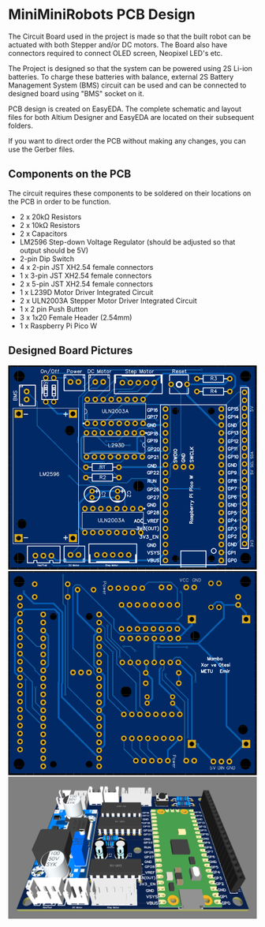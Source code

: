 # MiniMiniRobots PCB Design

The Circuit Board used in the project is made so that the built robot can be actuated with both Stepper and/or DC motors. The Board also have connectors required to connect OLED screen, Neopixel LED's etc. 

The Project is designed so that the system can be powered using 2S Li-ion batteries. To charge these batteries with balance, external 2S Battery Management System (BMS) circuit can be used and can be connected to designed board using "BMS" socket on it.

PCB design is created on EasyEDA. The complete schematic and layout files for both Altium Designer and EasyEDA are located on their subsequent folders. 

If you want to direct order the PCB without making any changes, you can use the Gerber files.

## Components on the PCB

The circuit requires these components to be soldered on their locations on the PCB in order to be function.
- 2 x 20kΩ Resistors
- 2 x 10kΩ Resistors
- 2 x Capacitors
- LM2596 Step-down Voltage Regulator (should be adjusted so that output should be 5V)
- 2-pin Dip Switch
- 4 x 2-pin JST XH2.54 female connectors
- 1 x 3-pin JST XH2.54 female connectors
- 2 x 5-pin JST XH2.54 female connectors
- 1 x L239D Motor Driver Integrated Circuit
- 2 x ULN2003A Stepper Motor Driver Integrated Circuit
- 1 x 2 pin Push Button
- 3 x 1x20 Female Header (2.54mm)
- 1 x Raspberry Pi Pico W

## Designed Board Pictures

![Top of the Board](/PCB/Images/Top_Side.png "Top Side")
![Bottom of the Board](/PCB/Images/Bottom_Side.png "Bottom Side")
![3D View of the PCB](/PCB/Images/3D.png "3D View")
